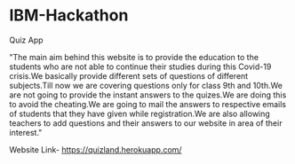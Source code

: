 # IBM-Hackathon
Quiz App

"The main aim behind this website is to provide the education to the students who are not able to continue their studies during this Covid-19 crisis.We basically provide different sets of questions of different subjects.Till now we are covering questions only for class 9th and 10th.We are not going to provide the instant answers to the quizes.We are doing this to avoid the cheating.We are going to mail the answers to respective emails of students that they have given while registration.We are also allowing teachers to add questions and their answers to our website in area of their interest."

Website Link- https://quizland.herokuapp.com/
